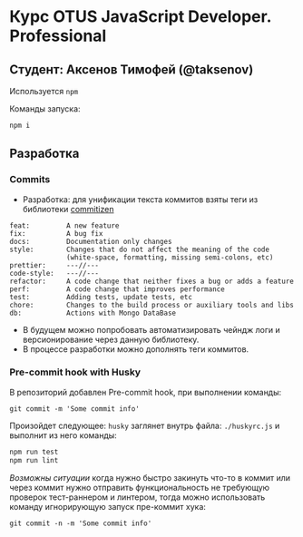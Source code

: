 # Курс OTUS JavaScript Developer. Professional

## Студент: Аксенов Тимофей (@taksenov)

Используется `npm`

Команды запуска:

```sh
npm i
```

## Разработка

### Commits

- Разработка: для унификации текста коммитов взяты теги из библиотеки
  [commitizen](http://commitizen.github.io/cz-cli/)

```
feat:         A new feature
fix:          A bug fix
docs:         Documentation only changes
style:        Changes that do not affect the meaning of the code
              (white-space, formatting, missing semi-colons, etc)
prettier:     ---//---
code-style:   ---//---
refactor:     A code change that neither fixes a bug or adds a feature
perf:         A code change that improves performance
test:         Adding tests, update tests, etc
chore:        Changes to the build process or auxiliary tools and libs
db:           Actions with Mongo DataBase
```

- В будущем можно попробовать автоматизировать чейндж логи и версионирование
  через данную библиотеку.
- В процессе разработки можно дополнять теги коммитов.

### Pre-commit hook with Husky

В репозиторий добавлен Pre-commit hook, при выполнении команды:

`git commit -m 'Some commit info'`

Произойдет следующее: `husky` заглянет внутрь файла: `./huskyrc.js` и выполнит
из него команды:

```sh
npm run test
npm run lint
```

_Возможны ситуации_ когда нужно быстро закинуть что-то в коммит или через коммит
нужно отправить функциональность не требующую проверок тест-раннером и линтером,
тогда можно использовать команду игнорирующую запуск пре-коммит хука:

`git commit -n -m 'Some commit info'`
